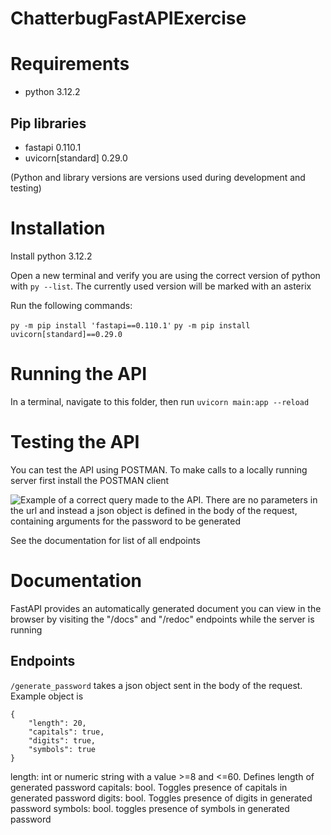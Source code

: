 # ChatterbugFastAPIExercise

# Requirements
- python 3.12.2
## Pip libraries
- fastapi 0.110.1
- uvicorn[standard] 0.29.0

(Python and library versions are versions used during development and testing)

# Installation
Install python 3.12.2

Open a new terminal and verify you are using the correct version of python with ```py --list```. The currently used version will be marked with an asterix

Run the following commands:

```py -m pip install 'fastapi==0.110.1'```
```py -m pip install uvicorn[standard]==0.29.0```

# Running the API
In a terminal, navigate to this folder, then run ```uvicorn main:app --reload```

# Testing the API
You can test the API using POSTMAN. To make calls to a locally running server first install the POSTMAN client

![Example of a correct query made to the API. There are no parameters in the url and instead a json object is defined in the body of the request, containing arguments for the password to be generated](./media/readmeMedia/exampleQuery.png)

See the documentation for list of all endpoints

# Documentation

FastAPI provides an automatically generated document you can view in the browser by visiting the "/docs" and "/redoc" endpoints while the server is running

## Endpoints

```/generate_password``` takes a json object sent in the body of the request. Example object is

```
{
    "length": 20,
    "capitals": true,
    "digits": true,
    "symbols": true
}
```

length: int or numeric string with a value >=8 and <=60. Defines length of generated password
capitals: bool. Toggles presence of capitals in generated password
digits: bool. Toggles presence of digits in generated password
symbols: bool. toggles presence of symbols in generated password